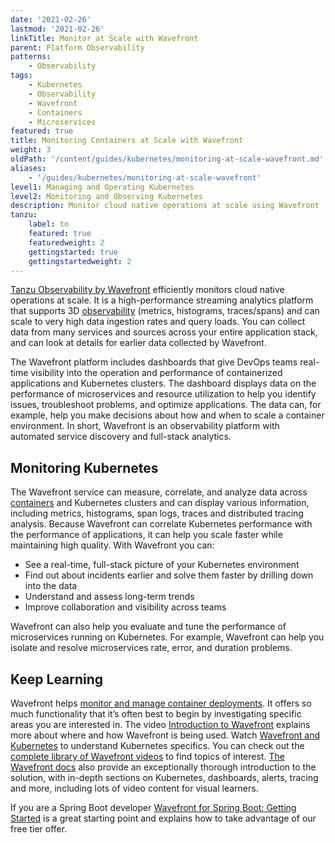 ```yaml
---
date: '2021-02-26'
lastmod: '2021-02-26'
linkTitle: Monitor at Scale with Wavefront
parent: Platform Observability
patterns:
    - Observability
tags:
    - Kubernetes
    - Observability
    - Wavefront
    - Containers
    - Microservices
featured: true
title: Monitoring Containers at Scale with Wavefront
weight: 3
oldPath: '/content/guides/kubernetes/monitoring-at-scale-wavefront.md'
aliases:
    - '/guides/kubernetes/monitoring-at-scale-wavefront'
level1: Managing and Operating Kubernetes
level2: Monitoring and Observing Kubernetes
description: Monitor cloud native operations at scale using Wavefront
tanzu:
    label: to
    featured: true
    featuredweight: 2
    gettingstarted: true
    gettingstartedweight: 2
---
```


[Tanzu Observability by Wavefront](https://tanzu.vmware.com/observability) efficiently monitors cloud native operations at scale. It is a high-performance streaming analytics platform that supports 3D [observability](https://tanzu.vmware.com/what-is-observability) (metrics, histograms, traces/spans) and can scale to very high data ingestion rates and query loads. You can collect data from many services and sources across your entire application stack, and can look at details for earlier data collected by Wavefront.

The Wavefront platform includes dashboards that give DevOps teams real-time visibility into the operation and performance of containerized applications and Kubernetes clusters. The dashboard displays data on the performance of microservices and resource utilization to help you identify issues, troubleshoot problems, and optimize applications. The data can, for example, help you make decisions about how and when to scale a container environment. In short, Wavefront is an observability platform with automated service discovery and full-stack analytics.

## Monitoring Kubernetes

The Wavefront service can measure, correlate, and analyze data across [containers](https://tanzu.vmware.com/containers) and Kubernetes clusters and can display various information, including metrics, histograms, span logs, traces and distributed tracing analysis.
Because Wavefront can correlate Kubernetes performance with the performance of applications, it can help you scale faster while maintaining high quality. With Wavefront you can:

-   See a real-time, full-stack picture of your Kubernetes environment
-   Find out about incidents earlier and solve them faster by drilling down into the data
-   Understand and assess long-term trends
-   Improve collaboration and visibility across teams

Wavefront can also help you evaluate and tune the performance of microservices running on Kubernetes. For example, Wavefront can help you isolate and resolve microservices rate, error, and duration problems.

## Keep Learning

Wavefront helps [monitor and manage container deployments](https://tanzu.vmware.com/kubernetes-monitoring). It offers so much functionality that it’s often best to begin by investigating specific areas you are interested in. The video [Introduction to Wavefront](https://tanzu.vmware.com/content/vmware-tanzu-observability-by-wavefront-videos/introduction-to-wavefront) explains more about where and how Wavefront is being used. Watch [Wavefront and Kubernetes](https://tanzu.vmware.com/content/vmware-tanzu-observability-by-wavefront-videos/wavefront-and-kubernetes) to understand Kubernetes specifics. You can check out the [complete library of Wavefront videos](https://tanzu.vmware.com/content/vmware-tanzu-observability-by-wavefront-videos) to find topics of interest. [The Wavefront docs](https://docs.wavefront.com/index.html) also provide an exceptionally thorough introduction to the solution, with in-depth sections on Kubernetes, dashboards, alerts, tracing and more, including lots of video content for visual learners.

If you are a Spring Boot developer [Wavefront for Spring Boot: Getting Started](/guides/spring/spring-wavefront-gs/) is a great starting point and explains how to take advantage of our free tier offer.

